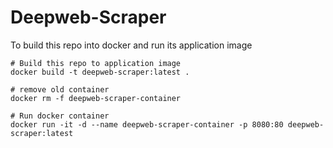 # Deepweb-Scraper







To build this repo into docker and run its application image
```
# Build this repo to application image
docker build -t deepweb-scraper:latest .

# remove old container
docker rm -f deepweb-scraper-container

# Run docker container
docker run -it -d --name deepweb-scraper-container -p 8080:80 deepweb-scraper:latest

```
